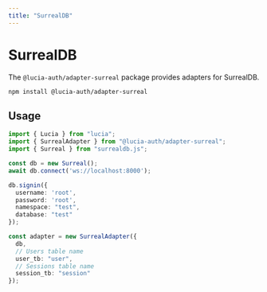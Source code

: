 ```yaml
---
title: "SurrealDB"
---
```


# SurrealDB

The `@lucia-auth/adapter-surreal` package provides adapters for SurrealDB.

```
npm install @lucia-auth/adapter-surreal
```

## Usage

```ts
import { Lucia } from "lucia";
import { SurrealAdapter } from "@lucia-auth/adapter-surreal";
import { Surreal } from "surrealdb.js";

const db = new Surreal();
await db.connect('ws://localhost:8000');

db.signin({
  username: 'root', 
  password: 'root',
  namespace: "test",
  database: "test"
});

const adapter = new SurrealAdapter({
  db,
  // Users table name
  user_tb: "user",
  // Sessions table name
  session_tb: "session"
});
```
